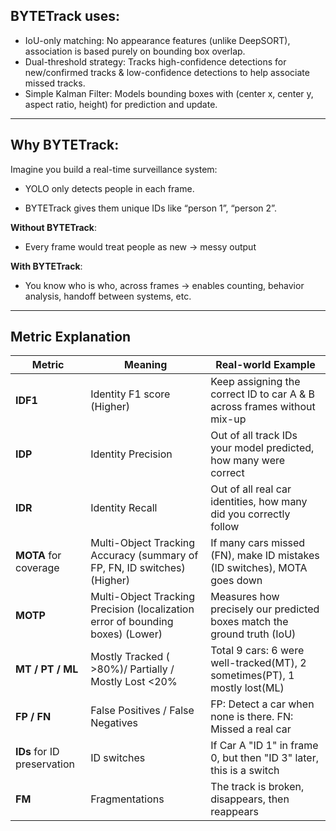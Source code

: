 ## BYTETrack uses:

- IoU-only matching: No appearance features (unlike DeepSORT), association is based purely on bounding box overlap.
- Dual-threshold strategy: Tracks high-confidence detections for new/confirmed tracks & low-confidence detections to help associate missed tracks.
- Simple Kalman Filter: Models bounding boxes with (center x, center y, aspect ratio, height) for prediction and update.

---

## Why BYTETrack:
Imagine you build a real-time surveillance system:

- YOLO only detects people in each frame.

- BYTETrack gives them unique IDs like “person 1”, “person 2”.

**Without BYTETrack**:

- Every frame would treat people as new -> messy output

**With BYTETrack**:

- You know who is who, across frames -> enables counting, behavior analysis, handoff between systems, etc.

---

## Metric Explanation

| Metric           | Meaning                                                                    | Real-world Example  |
| ---------------- | -------------------------------------------------------------------------- | -------------------------------------------------------------- |
| **IDF1**         | Identity F1 score (Higher)                                                 | Keep assigning the correct ID to car A & B across frames without mix-up|
| **IDP**          | Identity Precision                                                         | Out of all track IDs your model predicted, how many were correct|
| **IDR**          | Identity Recall                                                            | Out of all real car identities, how many did you correctly follow |
| **MOTA** for coverage | Multi-Object Tracking Accuracy (summary of FP, FN, ID switches) (Higher)| If many cars missed (FN), make ID mistakes (ID switches), MOTA goes down |
| **MOTP**         | Multi-Object Tracking Precision (localization error of bounding boxes) (Lower)| Measures how precisely our predicted boxes match the ground truth (IoU)|
| **MT / PT / ML** | Mostly Tracked ( >80%)/ Partially / Mostly Lost  <20%         | Total 9 cars: 6 were well-tracked(MT), 2 sometimes(PT), 1 mostly lost(ML) |
| **FP / FN**      | False Positives / False Negatives                                          | FP: Detect a car when none is there. FN: Missed a real car|
| **IDs** for ID preservation | ID switches                                                                | If Car A "ID 1" in frame 0, but then "ID 3" later, this is a switch|
| **FM**           | Fragmentations                                                             | The track is broken, disappears, then reappears |




